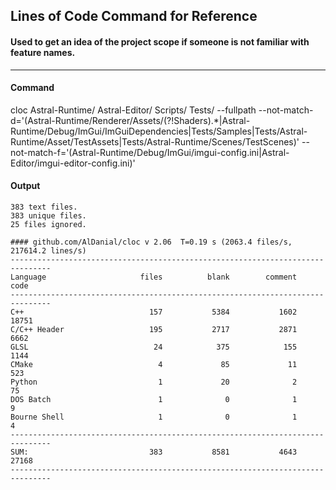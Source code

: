 ## Lines of Code Command for Reference

#### Used to get an idea of the project scope if someone is not familiar with feature names.

------


#### Command
cloc Astral-Runtime/ Astral-Editor/ Scripts/ Tests/ --fullpath --not-match-d='(Astral-Runtime/Renderer/Assets/(?!Shaders).*|Astral-Runtime/Debug/ImGui/ImGuiDependencies|Tests/Samples|Tests/Astral-Runtime/Asset/TestAssets|Tests/Astral-Runtime/Scenes/TestScenes)' --not-match-f='(Astral-Runtime/Debug/ImGui/imgui-config\.ini|Astral-Editor/imgui-editor-config\.ini)'

#### Output
```
383 text files.
383 unique files.
25 files ignored.

#### github.com/AlDanial/cloc v 2.06  T=0.19 s (2063.4 files/s, 217614.2 lines/s)
-------------------------------------------------------------------------------
Language                     files          blank        comment           code
-------------------------------------------------------------------------------
C++                            157           5384           1602          18751
C/C++ Header                   195           2717           2871           6662
GLSL                            24            375            155           1144
CMake                            4             85             11            523
Python                           1             20              2             75
DOS Batch                        1              0              1              9
Bourne Shell                     1              0              1              4
-------------------------------------------------------------------------------
SUM:                           383           8581           4643          27168
-------------------------------------------------------------------------------
```